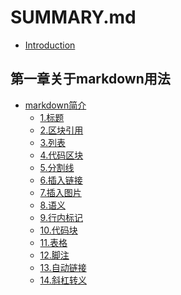 
# SUMMARY.md

* [Introduction](README.md)
<!-- * [前言](classification/qianyan/qianyan.md) -->
<!-- * [准备工作和所具备知识](classification/zhunbeigongzuo/zhunbeigongzuo.md) -->

## 第一章关于markdown用法

* [markdown简介](classification/markdown/index.md)
  * [1.标题](classification/markdown/标题.md)
  * [2.区块引用](classification/markdown/引用.md)
  * [3.列表](classification/markdown/列表.md)
  * [4.代码区块](classification/markdown/代码区块.md)
  * [5.分割线](classification/markdown/分割线.md)
  * [6.插入链接](classification/markdown/插入链接.md)
  * [7.插入图片](classification/markdown/插入图片.md)
  * [8.语义](classification/markdown/语义.md)
  * [9.行内标记](classification/markdown/行内标记.md)
  * [10.代码块](classification/markdown/代码块.md)
  * [11.表格](classification/markdown/表格.md)
  * [12.脚注](classification/markdown/脚注.md)
  * [13.自动链接](classification/markdown/自动链接.md)
  * [14.斜杠转义](classification/markdown/斜杠转义.md)

<!-- ## 第二章关于github用法

* [1.gitbook](classification/part1/README.md)
  * [1.1.gitbook.com账户注册](classification/part1/register.md)
* [2.GitBook 基础](classification/part2/README.md)
  * [2.1.Markdown 语法](classification/part2/markdown.md)  

## 第三章关于git简单用法（目前仅限用于简单的gitbook书籍提交）

## 第四章关于gitbook简介

## 第五章关于typescript

## 第六章关于Vue用法以及源码

## 第七章关于react用法以及源码

## 第八章关于webpack用法以及源码

## 第九章关于设计模式

## 第十章关于数据结构以及算法

## 第十一章关于函数式编程

## 第十二章关于dom编程艺术

## 第十三章关于css

## 第十四章关于html5新特性

## 第十五章关于性能优化

## 第十六章关于web安全

## 第十七章关于面试题总结 -->
